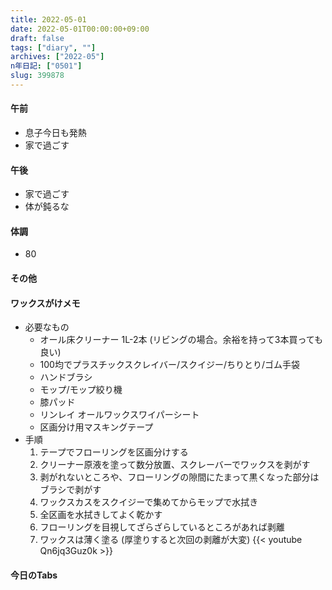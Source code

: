 ```yaml
---
title: 2022-05-01
date: 2022-05-01T00:00:00+09:00
draft: false
tags: ["diary", ""]
archives: ["2022-05"]
n年日記: ["0501"]
slug: 399878
---
```

#### 午前
- 息子今日も発熱
- 家で過ごす
#### 午後
- 家で過ごす
- 体が鈍るな
#### 体調
- 80
#### その他
#### ワックスがけメモ
- 必要なもの
  - オール床クリーナー  1L-2本 (リビングの場合。余裕を持って3本買っても良い)
  - 100均でプラスチックスクレイバー/スクイジー/ちりとり/ゴム手袋
  - ハンドブラシ
  - モップ/モップ絞り機
  - 膝パッド
  - リンレイ オールワックスワイパーシート
  - 区画分け用マスキングテープ
- 手順
  1. テープでフローリングを区画分けする
  1. クリーナー原液を塗って数分放置、スクレーバーでワックスを剥がす
  1. 剥がれないところや、フローリングの隙間にたまって黒くなった部分はブラシで剥がす
  1. ワックスカスをスクイジーで集めてからモップで水拭き
  1. 全区画を水拭きしてよく乾かす
  1. フローリングを目視してざらざらしているところがあれば剥離
  1. ワックスは薄く塗る (厚塗りすると次回の剥離が大変)
  {{< youtube Qn6jq3Guz0k >}}
#### 今日のTabs